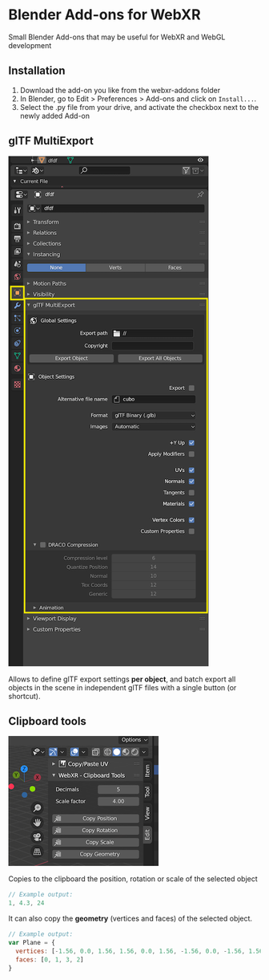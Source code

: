 # Blender Add-ons for WebXR

Small Blender Add-ons that may be useful for WebXR and WebGL development

## Installation

1. Download the add-on you like from the webxr-addons folder
2. In Blender, go to Edit > Preferences > Add-ons and click on `Install...`.
3. Select the .py file from your drive, and activate the checkbox next to the newly added Add-on

## glTF MultiExport
![screenshot](./doc/gltfmultiexport.png)

Allows to define glTF export settings **per object**, and batch export all objects
in the scene in independent glTF files with a single button (or shortcut).


## Clipboard tools

![screenshot](./doc/clipboardtools.png)

Copies to the clipboard the position, rotation or scale of the selected object
```js
// Example output:
1, 4.3, 24
```

It can also copy the **geometry** (vertices and faces) of the selected object.
```js
// Example output:
var Plane = {
  vertices: [-1.56, 0.0, 1.56, 1.56, 0.0, 1.56, -1.56, 0.0, -1.56, 1.56, 0.0, -1.56],
  faces: [0, 1, 3, 2]
}
```


